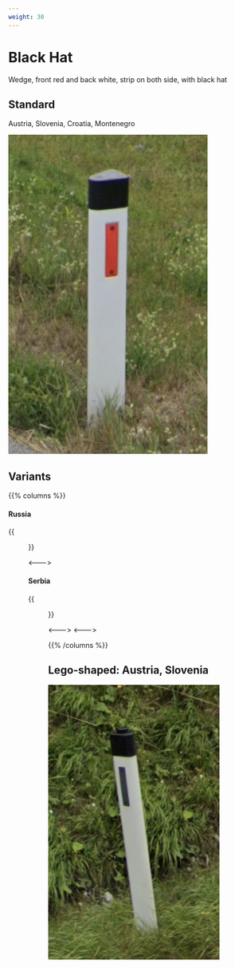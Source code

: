 ```yaml
---
weight: 30
---
```


# Black Hat

Wedge, front red and back white, strip on both side, with black hat

## Standard

Austria, Slovenia, Croatia, Montenegro

<img src="bollard-si.png" class="img-sm" />

## Variants

{{% columns %}}

#### Russia

{{<figure src="bollard-ru.png" caption="reflector on top" class="img-sm" >}}

<--->

#### Serbia

{{<figure src="bollard-rs.png" caption="off-centered" class="img-sm" >}}

<--->
<--->

{{% /columns %}}

## Lego-shaped: Austria, Slovenia

<img src="bollard-at.png" class="img-sm" />
